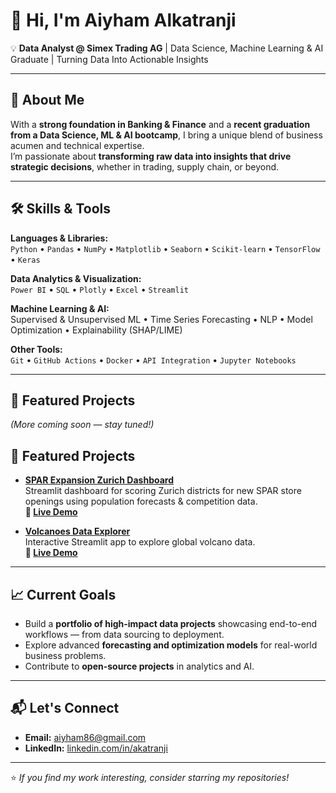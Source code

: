# 👋 Hi, I'm Aiyham Alkatranji  

💡 **Data Analyst @ Simex Trading AG** | Data Science, Machine Learning & AI Graduate | Turning Data Into Actionable Insights  

---

## 🚀 About Me
With a **strong foundation in Banking & Finance** and a **recent graduation from a Data Science, ML & AI bootcamp**, I bring a unique blend of business acumen and technical expertise.  
I’m passionate about **transforming raw data into insights that drive strategic decisions**, whether in trading, supply chain, or beyond.  

---

## 🛠 Skills & Tools

**Languages & Libraries:**  
`Python` • `Pandas` • `NumPy` • `Matplotlib` • `Seaborn` • `Scikit-learn` • `TensorFlow` • `Keras`

**Data Analytics & Visualization:**  
`Power BI` • `SQL` • `Plotly` • `Excel` • `Streamlit`

**Machine Learning & AI:**  
Supervised & Unsupervised ML • Time Series Forecasting • NLP • Model Optimization • Explainability (SHAP/LIME)

**Other Tools:**  
`Git` • `GitHub Actions` • `Docker` • `API Integration` • `Jupyter Notebooks`

---

## 📌 Featured Projects  
*(More coming soon — stay tuned!)*  

## 📌 Featured Projects  

- [**SPAR Expansion Zurich Dashboard**](https://github.com/aiyham86/spar-expansion-zurich)  
  Streamlit dashboard for scoring Zurich districts for new SPAR store openings using population forecasts & competition data.  
  **🔗 [Live Demo](https://zuriscope-spar-expansion.streamlit.app/)**  

- [**Volcanoes Data Explorer**](https://github.com/aiyham86/volcanoes-streamlit)  
  Interactive Streamlit app to explore global volcano data.  
  **🔗 [Live Demo](https://zuriscope-spar-expansion.streamlit.app/)**
 

---

## 📈 Current Goals
- Build a **portfolio of high-impact data projects** showcasing end-to-end workflows — from data sourcing to deployment.  
- Explore advanced **forecasting and optimization models** for real-world business problems.  
- Contribute to **open-source projects** in analytics and AI.  

---

## 📬 Let's Connect
- **Email:** [aiyham86@gmail.com](mailto:aiyham86@gmail.com)  
- **LinkedIn:** [linkedin.com/in/akatranji](https://www.linkedin.com/in/akatranji)  

---

⭐ _If you find my work interesting, consider starring my repositories!_
